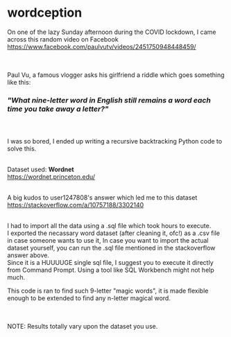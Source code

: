 # wordception
 
On one of the lazy Sunday afternoon during the COVID lockdown, I came across this random video on Facebook <br/>
https://www.facebook.com/paulvutv/videos/2451750948448459/ <br/><br/><br/>

Paul Vu, a famous vlogger asks his girlfriend a riddle which goes something like this: <br/>
### _**"What nine-letter word in English still remains a word each time you take away a letter?"**_ <br/><br/><br/>

I was so bored,  I ended up writing a recursive backtracking Python code to solve this. <br/><br/>

Dataset used: **Wordnet** <br/>
https://wordnet.princeton.edu/ <br/><br/>

A big kudos to user1247808's answer which led me to this dataset <br/>
https://stackoverflow.com/a/10757188/3302140 <br/><br/>

I had to import all the data using a .sql file which took hours to execute. <br/>
I exported the necassary word dataset (after cleaning it, ofc!) as a .csv file in case someone wants to use it,
In case you want to import the actual dataset yourself, you can run the .sql file mentioned in the stackoverflow answer above. <br/>
Since it is a HUUUUGE single sql file, I suggest you to execute it directly from Command Prompt. Using a tool like SQL Workbench might not help much.

This code is ran to find such 9-letter "magic words", it is made flexible enough to be extended to find any n-letter magical word. <br/><br/><br/>

NOTE: Results totally vary upon the dataset you use.
